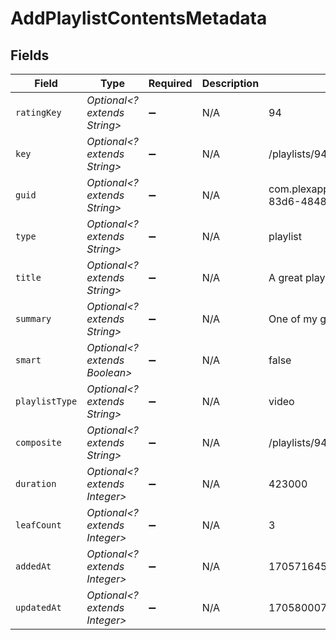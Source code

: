 # AddPlaylistContentsMetadata


## Fields

| Field                                                          | Type                                                           | Required                                                       | Description                                                    | Example                                                        |
| -------------------------------------------------------------- | -------------------------------------------------------------- | -------------------------------------------------------------- | -------------------------------------------------------------- | -------------------------------------------------------------- |
| `ratingKey`                                                    | *Optional<? extends String>*                                   | :heavy_minus_sign:                                             | N/A                                                            | 94                                                             |
| `key`                                                          | *Optional<? extends String>*                                   | :heavy_minus_sign:                                             | N/A                                                            | /playlists/94/items                                            |
| `guid`                                                         | *Optional<? extends String>*                                   | :heavy_minus_sign:                                             | N/A                                                            | com.plexapp.agents.none://972e3047-83d6-4848-a000-261f0af26ba2 |
| `type`                                                         | *Optional<? extends String>*                                   | :heavy_minus_sign:                                             | N/A                                                            | playlist                                                       |
| `title`                                                        | *Optional<? extends String>*                                   | :heavy_minus_sign:                                             | N/A                                                            | A great playlist                                               |
| `summary`                                                      | *Optional<? extends String>*                                   | :heavy_minus_sign:                                             | N/A                                                            | One of my great playlists                                      |
| `smart`                                                        | *Optional<? extends Boolean>*                                  | :heavy_minus_sign:                                             | N/A                                                            | false                                                          |
| `playlistType`                                                 | *Optional<? extends String>*                                   | :heavy_minus_sign:                                             | N/A                                                            | video                                                          |
| `composite`                                                    | *Optional<? extends String>*                                   | :heavy_minus_sign:                                             | N/A                                                            | /playlists/94/composite/1705800070                             |
| `duration`                                                     | *Optional<? extends Integer>*                                  | :heavy_minus_sign:                                             | N/A                                                            | 423000                                                         |
| `leafCount`                                                    | *Optional<? extends Integer>*                                  | :heavy_minus_sign:                                             | N/A                                                            | 3                                                              |
| `addedAt`                                                      | *Optional<? extends Integer>*                                  | :heavy_minus_sign:                                             | N/A                                                            | 1705716458                                                     |
| `updatedAt`                                                    | *Optional<? extends Integer>*                                  | :heavy_minus_sign:                                             | N/A                                                            | 1705800070                                                     |